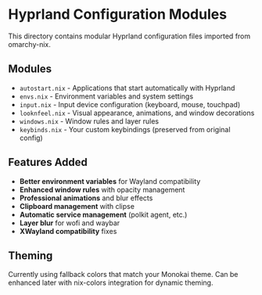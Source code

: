 # Hyprland Configuration Modules

This directory contains modular Hyprland configuration files imported from omarchy-nix.

## Modules

- `autostart.nix` - Applications that start automatically with Hyprland
- `envs.nix` - Environment variables and system settings
- `input.nix` - Input device configuration (keyboard, mouse, touchpad)
- `looknfeel.nix` - Visual appearance, animations, and window decorations
- `windows.nix` - Window rules and layer rules
- `keybinds.nix` - Your custom keybindings (preserved from original config)

## Features Added

- **Better environment variables** for Wayland compatibility
- **Enhanced window rules** with opacity management
- **Professional animations** and blur effects
- **Clipboard management** with clipse
- **Automatic service management** (polkit agent, etc.)
- **Layer blur** for wofi and waybar
- **XWayland compatibility** fixes

## Theming

Currently using fallback colors that match your Monokai theme. Can be enhanced later with nix-colors integration for dynamic theming.
